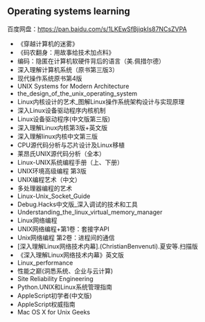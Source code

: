## Operating systems learning
百度网盘：https://pan.baidu.com/s/1LKEwSfBjiqkIs87NCsZVPA
- 《穿越计算机的迷雾》
- 《码农翻身：用故事给技术加点料》
- 编码：隐匿在计算机软硬件背后的语言（美.佩措尔德）
- 深入理解计算机系统（原书第三版3）
- 现代操作系统原书第4版
- UNIX Systems for Modern Architecture
- the_design_of_the_unix_operating_system
- Linux内核设计的艺术_图解Linux操作系统架构设计与实现原理
- 深入Linux设备驱动程序内核机制
- Linux设备驱动程序(中文版第三版)
- 深入理解Linux内核第3版+英文版
- 深入理解linux内核中文第三版
- CPU源代码分析与芯片设计及Linux移植
- 莱昂氏UNIX源代码分析（全本）
- Linux-UNIX系统编程手册（上、下册）
- UNIX环境高级编程 第3版
- UNIX编程艺术（中文）
- 多处理器编程的艺术
- Linux-Unix_Socket_Guide
- Debug.Hacks中文版_深入调试的技术和工具
- Understanding_the_linux_virtual_memory_manager
- Linux网络编程
- UNIX网络编程+第1卷：套接字API
- Unix网络编程 第2卷：进程间的通信
- [深入理解Linux网络技术内幕].(ChristianBenvenuti).夏安等.扫描版
- 《深入理解Linux网络技术内幕》英文版
- Linux_performance
- 性能之巅(洞悉系统、企业与云计算)
- Site Reliability Engineering
- Python.UNIX和Linux系统管理指南
- AppleScript初学者(中文版)
- AppleScript权威指南
- Mac OS X for Unix Geeks
